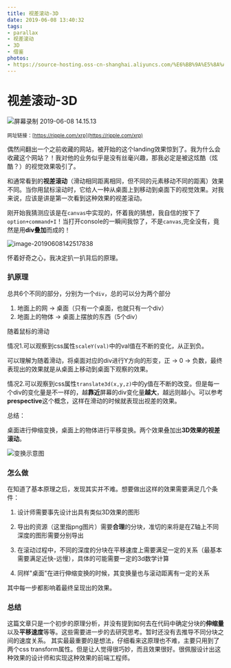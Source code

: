 ```yaml
---
title: 视差滚动-3D
date: 2019-06-08 13:40:32
tags:
- parallax
- 视差滚动
- 3D
- 借鉴
photos:
- https://source-hosting.oss-cn-shanghai.aliyuncs.com/%E6%BB%9A%E5%8A%A8%E8%A7%86%E5%B7%AE-3D-2.gif
---
```


# 视差滚动-3D

![屏幕录制 2019-06-08 14.15.13](https://source-hosting.oss-cn-shanghai.aliyuncs.com/%E6%BB%9A%E5%8A%A8%E8%A7%86%E5%B7%AE-3D-2.gif)

<small>网址链接：[https://ripple.com/xrp](https://ripple.com/xrp)</small>

偶然间翻出一个之前收藏的网站，被开始的这个landing效果惊到了。我为什么会收藏这个网站？！我对他的业务似乎是没有丝毫兴趣，那我必定是被这炫酷（炫酷？）的视觉效果吸引了。

和通常看到的**视差滚动**（滑动相同距离相同，但不同的元素移动不同的距离）效果不同。当你用鼠标滚动时，它给人一种从桌面上到移动到桌面下的视觉效果。对我来说，应该是讲是第一次看到这种效果的视差滚动。

刚开始我猜测应该是在`canvas`中实现的，怀着我的猜想，我自信的按下了`option+command+I`！当打开console的一瞬间我惊了，不是`canvas`,完全没有，竟然是用**div叠加**而成的！

![image-20190608142517838](https://source-hosting.oss-cn-shanghai.aliyuncs.com/%E6%BB%9A%E5%8A%A8%E8%A7%86%E5%B7%AE-3D-1.png)

怀着好奇之心，我决定扒一扒背后的原理。

### 扒原理

总共6个不同的部分，分别为一个`div`，总的可以分为两个部分

1. 地面上的网 -> 桌面（只有一个桌面，也就只有一个div）
2. 地面上的物体 -> 桌面上摆放的东西（5个div）

随着鼠标的滑动

情况1.可以观察到css属性`scaleY(val)`中的val值在不断的变化，从正到负。

可以理解为随着滑动，将桌面对应的div进行Y方向的形变，正 -> 0 -> 负数，最终表现出的效果就是从桌面上移动到桌面下观察的效果。

情况2.可以观察到css属性`translate3d(x,y,z)`中的y值在不断的改变。但是每一个div的变化量是不一样的，越**靠近**屏幕的div变化量**越大**，越远则越小。可以参考**prespective**这个概念，这样在滑动的时候就表现出视差的效果。

总结：

桌面进行伸缩变换，桌面上的物体进行平移变换。两个效果叠加出**3D效果的视差滚动**。

![变换示意图](https://source-hosting.oss-cn-shanghai.aliyuncs.com/%E6%BB%9A%E5%8A%A8%E8%A7%86%E5%B7%AE-3D-3.png)

### 怎么做

在知道了基本原理之后，发现其实并不难。想要做出这样的效果需要满足几个条件：

1. 设计师需要事先设计出具有类似3D效果的图形

2. 导出的资源（这里指png图片）需要**合理**的分块，准切的来将是在Z轴上不同深度的图形需要分别导出
3. 在滚动过程中，不同的深度的分块在平移速度上需要满足一定的关系（最基本需要满足近快-远慢），具体的可能需要一定的3d数学计算
4. 同样"桌面"在进行伸缩变换的时候，其变换量也与滚动距离有一定的关系

其中每一步都影响着最终呈现出的效果。

### 总结

这篇文章只是一个初步的原理分析，并没有提到如何去在代码中确定分块的**伸缩量**以及**平移速度**等等。这些需要进一步的去研究思考。暂时还没有去推导不同分块之间的速度关系。
其实最最重要的是想法，仔细看来这原理也不难，主要只用到了两个css transform属性。但是让人觉得很巧妙，而且效果很好。很佩服设计出这种效果的设计师和实现这种效果的前端工程师。